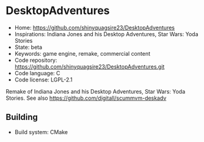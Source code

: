 # DesktopAdventures

- Home: https://github.com/shinyquagsire23/DesktopAdventures
- Inspirations: Indiana Jones and his Desktop Adventures, Star Wars: Yoda Stories
- State: beta
- Keywords: game engine, remake, commercial content
- Code repository: https://github.com/shinyquagsire23/DesktopAdventures.git
- Code language: C
- Code license: LGPL-2.1

Remake of Indiana Jones and his Desktop Adventures, Star Wars: Yoda Stories.
See also https://github.com/digitall/scummvm-deskadv

## Building

- Build system: CMake
